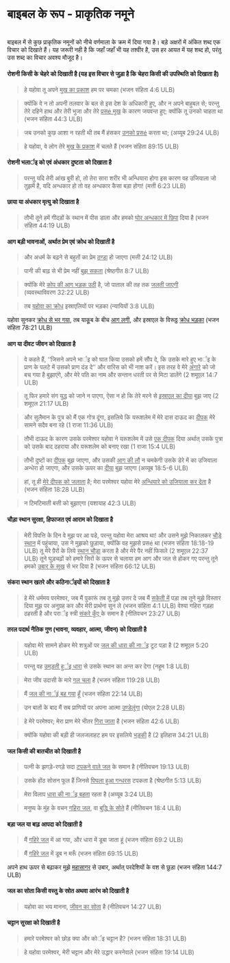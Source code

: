 # बाइबल के रूप - प्राकृतिक नमूने

 #

बाइबल में से कुछ प्राकृतिक नमूनों को नीचे वर्णमाला के क्रम में दिया गया है। बड़े अक्षरों में अंकित शब्द एक विचार को दिखाते हैं। यह जरूरी नही है कि जहाँ जहाँ भी यह तश्वीर है, उस हर आयत में यह शब्द हो, परंतु उस शब्द का विचार अवश्य मौजूद है।

#### रोशनी किसी के चेहरे को दिखाती है (यह इस विचार से जुड़ा है कि चेहरा किसी की उपस्थिति को दिखाता है)

<blockquote> हे यहोवा तू अपने <u>मुख का प्रकाश</u> हम पर चमका (भजन संहिता 4:6 ULB)</blockquote>

>क्योंकि वे न तो अपनी तलवार के बल से इस देश के अधिकारी हुए,
> और न अपने बाहुबल से;
>परन्तु तेरे दहिने हाथ और तेरी भुजा और तेरे <u>प्रसé मुख</u> के कारण जयवन्त हुए;
>क्योंकि तू उनको चाहता था (भजन संहिता 44:3 ULB)

<blockquote> जब उनको कुछ आशा न रहती थी तब मैं हंसकर <u>उनको प्रसé</u> करता था; (अय्यूब 29:24 ULB)</blockquote>

>हे यहोवा, वे लोग तेरे <u>मुख के प्रकाश</u> में चलते हैं (भजन संहिता 89:15 ULB)


#### रोशनी भलार्इ को एवं अंधकार दुष्टता को दिखाता है

>परन्तु यदि तेरी आंख बुरी हो, तो तेरा सारा शरीर भी अन्धियारा होगा इस कारण वह उजियाला जो तुझमें है, यदि अन्धकार हो तो वह अन्धकार कैसा बड़ा होगा! (मत्ती 6:23 ULB)

#### छाया या अंधकार मृत्यु को दिखाता है

>तौभी तूने हमें गीदड़ों के स्थान में पीस डाला और हमको <u>घोर अन्धकार में छिपा</u> दिया है (भजन संहिता 44:19 ULB)

#### आग बड़ी भावनाओं, अर्थात प्रेम एवं क्रोध को दिखाती है

>और अधर्म के बढ़ने से बहुतों का प्रेम <u>ठण्डा</u> हो जाएगा (मत्ती 24:12 ULB)

<blockquote> पानी की बाढ़ से भी प्रेम नहीं <u>बुझ सकता</u> (श्रेष्ठगीत 8:7 ULB)</blockquote>

>क्योंकि मेरे <u>कोप की आग भड़क उठी</u> है, जो पाताल की तह तक <u>जलती जाएगी</u> (व्यवस्थाविवरण 32:22 ULB)

<blockquote> तब <u>यहोवा का क्रोध</u> इस्राएलियों पर भड़का (न्यायियों 3:8 ULB)</blockquote>

यहोवा सुनकर <u>क्रोध से भर गया</u>, तब याकूूब के बीच <u>आग लगी</u>, और इस्राएल के विरूठ्ठ <u>क्रोध भड़का</u> (भजन संहिता 78:21 ULB)

#### आग या दीवट जीवन को दिखाता है

>वे कहते हैं, ‘‘जिसने अपने भार्इ को घात किया उसको हमें सौंप दे, कि उसके मारे हुए भार्इ के प्राण के पलटे में उसको प्राण दंड दे’’ और वारिस को भी नाश करें। इस तरह वे मेरे <u>अंगारे</u> को जो बच गया है बुझाएंगे, और मेरे पति का नाम और सन्तान धरती पर से मिटा डालेंगे (2 शमूएल 14:7 ULB)

<blockquote>तू फिर हमारे संग युद्ध को जाने न पाएगा, ऐसा न हो कि तेरे मरने से <u>इस्राएल का दीया</u> बुझ जाए (2 शमूएल 21:17 ULB)</blockquote>

>और सुलैमान के पुत्र को मैं एक गोत्र दूंगा, इसलिये कि यरूशलेम में मेरे दास दाऊद का <u>दीपक</u> मेरे सामने सदैव बना रहे (1 राजा 11:36 ULB)

<blockquote>तौभी दाऊद के कारण उसके परमेश्वर यहोवा ने यरूशलेम में उसे <u>एक दीपक</u> दिया अर्थात् उसके पुत्रा को उसके बाद ठहराया और यरूशलेम को बनाए रखा (1 राजा 15:4 ULB)</blockquote>

>तौभी दुष्टों का <u>दीपक</u> बुझ जाएगा, और उसकी <u>आग की लौ</u> न चमकेगी उसके डेरे में का उजियाला अन्धेरा हो जाएगा, और उसके ऊपर का <u>दीया</u> बुझ जाएगा (अय्यूब 18:5-6 ULB)

<blockquote> हां, तू ही <u>मेरे दीपक को जलाता</u> है; मेरा परमेश्वर यहोवा मेरे <u>अन्धियारे को उजियाला कर देता</u> है (भजन संहिता 18:28 ULB)</blockquote>

>न टिमटिमाती बत्ती को बुझाएगा (यशायाह 42:3 ULB)

#### चौड़ा स्थान सुरक्षा, हिफाजत एवं आराम को दिखाता है

>मेरी विपत्ति के दिन वे मुझ पर आ पडे, परन्तु यहोवा मेरा आश्रय था!
>और उसने मुझे निकालकर <u>चौड़े स्थान</u> में पहुंचाया, उस ने मुझको छुड़ाया, क्योंकि वह मुझसे प्रसé था (भजन संहिता 18:18-19 ULB)
>तू मेरे पै़रों के लिये <u>स्थान चौड़ा</u> करता है
>और मेरे पैर नहीं फिसले (2 शमूएल 22:37 ULB)
>तूने घुड़चढ़ों को हमारे सिरों के ऊपर से चलाया
>हम आग और जल से होकर गए
>परन्तु तूने हमको <u>उबार के सुख</u> से भर दिया है (भजन संहिता 66:12 ULB)

#### संकरा स्थान खतरे और कठिनार्इयों को दिखाता है

>हे मेरे धर्ममय परमेश्वर, जब मैं पुकारूं तब तू मुझे उत्तर दे
>जब मैं <u>सकेती में</u> पड़ा तब तूने मुझे विस्तार दिया
>मुझ पर अनुग्रह कर और मेरी प्रार्थना सुन ले (भजन संहिता 4:1 ULB)
>वेश्या गहिरा गड़हा ठहरती है
>और परार्इ स्त्री <u>संकरे कुँए </u> के समान है (नीतिवचन 23:27 ULB)

#### तरल पदार्थ नैतिक गुण (भावना, व्यवहार, आत्मा, जीवन) को दिखाती है

>यहोवा मेरे सामने होकर मेरे शत्रुओं पर <u>जल की धारा की नार्इ</u> टूट पड़ा है (2 शमूएल 5:20 ULB)

<blockquote> परन्तु वह <u>उमड़ती हुर्इ धारा</u> से उसके स्थान का अन्त कर देगा (नहूम 1:8 ULB)</blockquote>

>मेरा जीव उदासी के मारे <u>गल चला</u> है (भजन संहिता 119:28 ULB)

<blockquote> मैं <u>जल की नार्इं बह गया</u> हूँ (भजन संहिता 22:14 ULB)</blockquote>

>उन बातों के बाद मैं सब प्राणियों पर अपना आत्मा <u>उण्डेलूंगा</u>  (योएल 2:28 ULB)

<blockquote> हे मेरे परमेश्वर; मेरा प्राण मेरे भीतर <u>गिरा जाता</u> है (भजन संहिता 42:6 ULB)</blockquote>

>क्योंकि यहोवा की बड़ी ही जलजलाहट हम पर इसलिये <u>भड़की</u> है (2 इतिहास 34:21 ULB)

#### जल किसी की बातचीत को दिखाती है

>पत्नी के झगड़े-रगड़े सदा <u>टपकने वाले जल</u> के समान है (नीतिवचन 19:13 ULB)

<blockquote>उसके होंठ सोसन फूल हैं जिनसे <u>पिघला हुआ गन्धरस</u> टपकता है (श्रेष्ठगीत 5:13 ULB)</blockquote>

>मेरा विलाप <u>धारा की नार्इ बहता</u> रहता है (अय्यूब 3:24 ULB)

<blockquote>मनुष्य के मुंह के वचन <u>गहिरा जल</u>, वा <u>बुद्धि के सोते</u> हैं (नीतिवचन 18:4 ULB)</blockquote>

#### बड़ा जल या बाढ़ आपदा को दिखाती है

>मैं <u>गहिरे जल</u> में आ गया, और धारा में डूबा जाता हूं (भजन संहिता 69:2 ULB)

<blockquote>मैं <u>गहिरे जल</u> में डूब न मरूँ (भजन संहिता 69:15 ULB)</blockquote>

अपने हाथ ऊपर से बढ़ाकर मुझे <u>महासागर</u> से उबार, अर्थात् परदेशियों के वश से छुड़ा (भजन संहिता 144:7 ULB)

#### जल का सोता किसी वस्तु के स्रोत अथवा आरंभ को दिखाती है

>यहोवा का भय मानना, <u>जीवन का सोता</u> है (नीतिवचन 14:27 ULB)

#### चट्टान सुरक्षा को दिखाती है

>हमारे परमेश्वर को छोड़ क्या और कोर्इ चट्टान है? (भजन संहिता 18:31 ULB)

<blockquote>हे यहोवा परमेश्वर, मेरी चट्टान और मेरे उद्धार करनेवाले (भजन संहिता 19:14 ULB)</blockquote>
